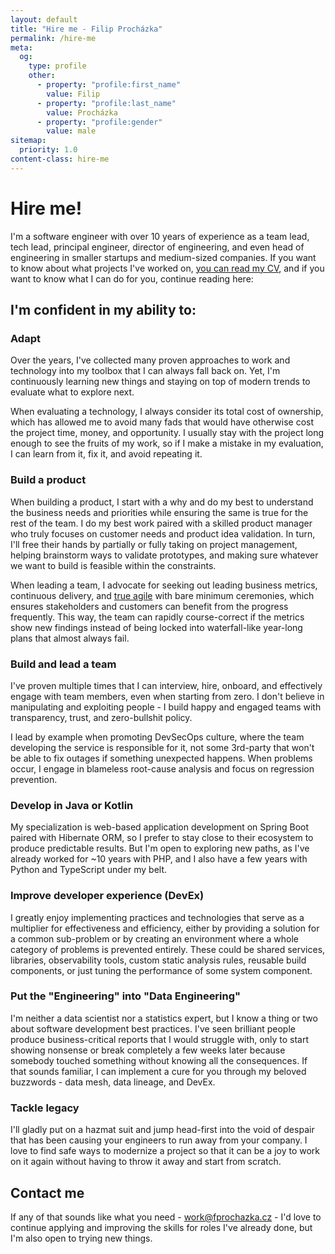 ```yaml
---
layout: default
title: "Hire me - Filip Procházka"
permalink: /hire-me
meta:
  og:
    type: profile
    other:
      - property: "profile:first_name"
        value: Filip
      - property: "profile:last_name"
        value: Procházka
      - property: "profile:gender"
        value: male
sitemap:
  priority: 1.0
content-class: hire-me
---
```


# Hire me!

I'm a software engineer with over 10 years of experience as a team lead, tech lead, principal engineer, director of engineering, and even head of engineering in smaller startups and medium-sized companies.
If you want to know about what projects I've worked on, [you can read my CV](/cv), and if you want to know what I can do for you, continue reading here:

## I'm confident in my ability to:

### Adapt

Over the years, I've collected many proven approaches to work and technology into my toolbox that I can always fall back on.
Yet, I'm continuously learning new things and staying on top of modern trends to evaluate what to explore next.

When evaluating a technology, I always consider its total cost of ownership, which has allowed me to avoid many fads that would have otherwise cost the project time, money, and opportunity.
I usually stay with the project long enough to see the fruits of my work, so if I make a mistake in my evaluation, I can learn from it, fix it, and avoid repeating it.

### Build a product

When building a product, I start with a why and do my best to understand the business needs and priorities while ensuring the same is true for the rest of the team.
I do my best work paired with a skilled product manager who truly focuses on customer needs and product idea validation.
In turn, I'll free their hands by partially or fully taking on project management, helping brainstorm ways to validate prototypes, and making sure whatever we want to build is feasible within the constraints.

When leading a team, I advocate for seeking out leading business metrics, continuous delivery, and [true agile](https://agilemanifesto.org/) with bare minimum ceremonies, which ensures stakeholders and customers can benefit from the progress frequently.
This way, the team can rapidly course-correct if the metrics show new findings instead of being locked into waterfall-like year-long plans that almost always fail.

### Build and lead a team

I've proven multiple times that I can interview, hire, onboard, and effectively engage with team members, even when starting from zero.
I don't believe in manipulating and exploiting people - I build happy and engaged teams with transparency, trust, and zero-bullshit policy.


I lead by example when promoting DevSecOps culture, where the team developing the service is responsible for it, not some 3rd-party that won't be able to fix outages if something unexpected happens.
When problems occur, I engage in blameless root-cause analysis and focus on regression prevention.

### Develop in Java or Kotlin

My specialization is web-based application development on Spring Boot paired with Hibernate ORM, so I prefer to stay close to their ecosystem to produce predictable results.
But I'm open to exploring new paths, as I've already worked for ~10 years with PHP, and I also have a few years with Python and TypeScript under my belt.

### Improve developer experience (DevEx)

I greatly enjoy implementing practices and technologies that serve as a multiplier for effectiveness and efficiency, either by providing a solution for a common sub-problem or by creating an environment where a whole category of problems is prevented entirely.
These could be shared services, libraries, observability tools, custom static analysis rules, reusable build components, or just tuning the performance of some system component.

### Put the "Engineering" into "Data Engineering"

I'm neither a data scientist nor a statistics expert, but I know a thing or two about software development best practices.
I've seen brilliant people produce business-critical reports that I would struggle with, only to start showing nonsense or break completely a few weeks later because somebody touched something without knowing all the consequences.
If that sounds familiar, I can implement a cure for you through my beloved buzzwords - data mesh, data lineage, and DevEx.

### Tackle legacy

I'll gladly put on a hazmat suit and jump head-first into the void of despair that has been causing your engineers to run away from your company.
I love to find safe ways to modernize a project so that it can be a joy to work on it again without having to throw it away and start from scratch.

## Contact me

If any of that sounds like what you need - [work@fprochazka.cz](email:work@fprochazka.cz) - I'd love to continue applying and improving the skills for roles I've already done, but I'm also open to trying new things.
